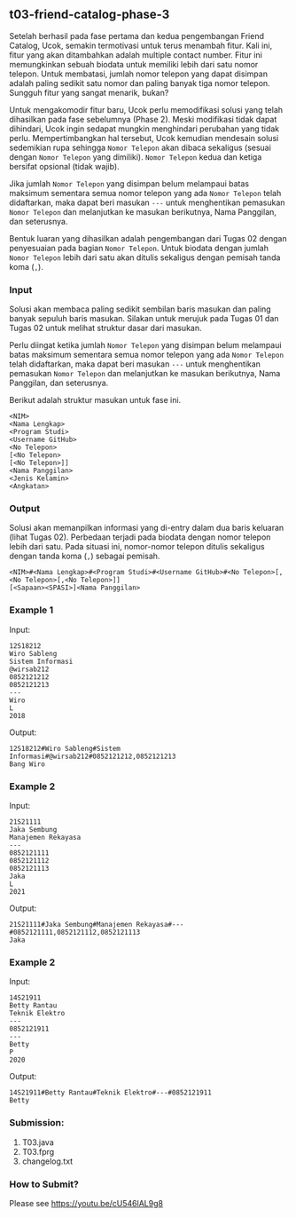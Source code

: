 ## t03-friend-catalog-phase-3

Setelah berhasil pada fase pertama dan kedua pengembangan Friend Catalog, Ucok, semakin termotivasi untuk terus menambah fitur. Kali ini, fitur yang akan ditambahkan adalah multiple contact number. Fitur ini memungkinkan sebuah biodata untuk memiliki lebih dari satu nomor telepon. Untuk membatasi, jumlah nomor telepon yang dapat disimpan adalah paling sedikit satu nomor dan paling banyak tiga nomor telepon. Sungguh fitur yang sangat menarik, bukan?

Untuk mengakomodir fitur baru, Ucok perlu memodifikasi solusi yang telah dihasilkan pada fase sebelumnya (Phase 2). Meski modifikasi tidak dapat dihindari, Ucok ingin sedapat mungkin menghindari perubahan yang tidak perlu. Mempertimbangkan hal tersebut, Ucok kemudian mendesain solusi sedemikian rupa sehingga ```Nomor Telepon``` akan dibaca sekaligus (sesuai dengan ```Nomor Telepon``` yang dimiliki). ```Nomor Telepon``` kedua dan ketiga bersifat opsional (tidak wajib).

Jika jumlah ```Nomor Telepon``` yang disimpan belum melampaui batas maksimum sementara semua nomor telepon yang ada ```Nomor Telepon``` telah didaftarkan, maka dapat beri masukan ```---``` untuk menghentikan pemasukan ```Nomor Telepon``` dan melanjutkan ke masukan berikutnya, Nama Panggilan, dan seterusnya.

Bentuk luaran yang dihasilkan adalah pengembangan dari Tugas 02 dengan penyesuaian pada bagian ```Nomor Telepon```. Untuk biodata dengan jumlah ```Nomor Telepon``` lebih dari satu akan ditulis sekaligus dengan pemisah tanda koma (```,```).

### Input

Solusi akan membaca paling sedikit sembilan baris masukan dan paling banyak sepuluh baris masukan. Silakan untuk merujuk pada Tugas 01 dan Tugas 02 untuk melihat struktur dasar dari masukan.

Perlu diingat ketika jumlah ```Nomor Telepon``` yang disimpan belum melampaui batas maksimum sementara semua nomor telepon yang ada ```Nomor Telepon``` telah didaftarkan, maka dapat beri masukan ```---``` untuk menghentikan pemasukan ```Nomor Telepon``` dan melanjutkan ke masukan berikutnya, Nama Panggilan, dan seterusnya.

Berikut adalah struktur masukan untuk fase ini.
```
<NIM>
<Nama Lengkap>
<Program Studi>
<Username GitHub>
<No Telepon>
[<No Telepon>
[<No Telepon>]]
<Nama Panggilan>
<Jenis Kelamin>
<Angkatan>

```

### Output

Solusi akan memanpilkan informasi yang di-entry dalam dua baris keluaran (lihat Tugas 02). Perbedaan terjadi pada biodata dengan nomor telepon lebih dari satu. Pada situasi ini, nomor-nomor telepon ditulis sekaligus dengan tanda koma (```,```) sebagai pemisah.
```
<NIM>#<Nama Lengkap>#<Program Studi>#<Username GitHub>#<No Telepon>[,<No Telepon>[,<No Telepon>]]
[<Sapaan><SPASI>]<Nama Panggilan>

```

### Example 1

Input:
```
12S18212
Wiro Sableng
Sistem Informasi
@wirsab212
0852121212
0852121213
---
Wiro
L
2018

```

Output:
```
12S18212#Wiro Sableng#Sistem Informasi#@wirsab212#0852121212,0852121213
Bang Wiro

```

### Example 2

Input:
```
21S21111
Jaka Sembung
Manajemen Rekayasa
---
0852121111
0852121112
0852121113
Jaka
L
2021

```

Output:
```
21S21111#Jaka Sembung#Manajemen Rekayasa#---#0852121111,0852121112,0852121113
Jaka

```

### Example 2

Input:
```
14S21911
Betty Rantau
Teknik Elektro
---
0852121911
---
Betty
P
2020

```

Output:
```
14S21911#Betty Rantau#Teknik Elektro#---#0852121911
Betty

```

### Submission:

1. T03.java
2. T03.fprg
3. changelog.txt

### How to Submit?

Please see https://youtu.be/cU546lAL9g8